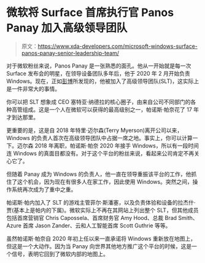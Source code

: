 # 微软将 Surface 首席执行官 Panos Panay 加入高级领导团队

> 原文：<https://www.xda-developers.com/microsoft-windows-surface-panos-panay-senior-leadership-team/>

对于微软粉丝来说，Panos Panay 是一张熟悉的面孔。他从一开始就是每一次 Surface 发布会的明星，在领导设备团队多年后，他于 2020 年 2 月开始负责 Windows。现在，正如[彭博](https://www.bloomberg.com/news/articles/2021-08-25/microsoft-promotes-product-chief-panay-to-senior-leadership-team)所发现的，他被加入了高级领导团队(SLT)，这实际上是一件非常大的事情。

你可以把 SLT 想象成 CEO 塞特亚·纳德拉的核心圈子，由来自公司不同部门的各种高管组成。这是一个人在微软可以获得的最高级别之一，帕诺斯·帕奈花了 17 年才到达那里。

更重要的是，这是自 2018 年特里·迈尔森(Terry Myerson)离开公司以来，Windows 的负责人首次在高级领导团队中占据一席之地。事实上，你可以计算一下。迈尔森 2018 年离职，帕诺斯·帕奈 2020 年接手 Windows，所以有一段时间连 Windows 的真面目都没有。对于这个平台的粉丝来说，看起来公司肯定不再关心它了。

但随着 Panay 成为 Windows 的负责人，他一直在领导重振该平台的工作，他抓住了这个机会，因为现在有很多人在家工作，因此使用 Windows。突然之间，操作系统再次成为了重中之重。

帕诺斯·帕内加入了 SLT 的游戏主管菲尔·斯潘塞，以及负责体验和设备的拉杰什·贾(基本上是帕内的下属)。微软实际上不再在其网站上列出整个 SLT，但其他成员包括首席营销官 Chris Capossela、首席财务官 Amy Hood、总裁 Brad Smith、Azure 首席 Jason Zander、云和人工智能首席 Scott Guthrie 等等。

虽然帕诺斯·帕奈自 2020 年初上任以来一直承诺将 Windows 重新放在地图上，但这是一个大动作。因为当 Panay 向世界其他地方推广这个平台的时候，这是一个信号，表明它回到了微软内部的地图上。